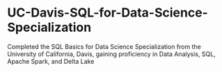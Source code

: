 # UC-Davis-SQL-for-Data-Science-Specialization
Completed the SQL Basics for Data Science Specialization from the University of California, Davis, gaining proficiency in Data Analysis, SQL, Apache Spark, and Delta Lake
